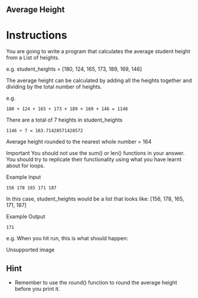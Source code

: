 ## Average Height
# Instructions
You are going to write a program that calculates the average student height from a List of heights.

e.g. student_heights = [180, 124, 165, 173, 189, 169, 146]

The average height can be calculated by adding all the heights together and dividing by the total number of heights.

e.g.
```
180 + 124 + 165 + 173 + 189 + 169 + 146 = 1146
```
There are a total of 7 heights in student_heights
```
1146 ÷ 7 = 163.71428571428572
```
Average height rounded to the nearest whole number = 164

Important You should not use the sum() or len() functions in your answer. You should try to replicate their functionality using what you have learnt about for loops.

Example Input
```
156 178 165 171 187
```
In this case, student_heights would be a list that looks like: [156, 178, 165, 171, 187]

Example Output
```
171
```
e.g. When you hit run, this is what should happen:

Unsupported image

## Hint
- Remember to use the round() function to round the average height before you print it.